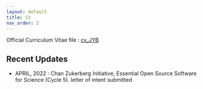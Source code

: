 ```yaml
---
layout: default
title: CV
nav_order: 2
---
```


Official Curriculum Vitae file : [cv_JYB](https://github.com/junpeea/junpeea.github.io/blob/main/220401_CV_JYB.pdf) 

## Recent Updates

* APRIL, 2022 : Chan Zukerberg Initiative, Essential Open Source Software for Science (Cycle 5). letter of intent submitted
